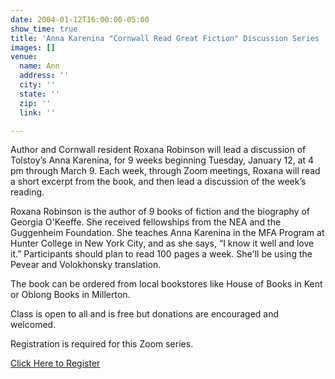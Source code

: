 ```yaml
---
date: 2004-01-12T16:00:00-05:00
show_time: true
title: 'Anna Karenina "Cornwall Read Great Fiction" Discussion Series '
images: []
venue:
  name: Ann
  address: ''
  city: ''
  state: ''
  zip: ''
  link: ''

---
```

Author and Cornwall resident Roxana Robinson will lead a discussion of Tolstoy’s Anna Karenina, for 9 weeks beginning Tuesday, January 12, at 4 pm through March 9. Each week, through Zoom meetings, Roxana will read a short excerpt from the book, and then lead a discussion of the week’s reading. 

Roxana Robinson is the author of 9 books of fiction and the biography of Georgia O'Keeffe. She received fellowships from the NEA and the Guggenheim Foundation. She teaches Anna Karenina in the MFA Program at Hunter College in New York City, and as she says, “I know it well and love it.” Participants should plan to read 100 pages a week. She'll be using the Pevear and Volokhonsky translation.

The book can be ordered from local bookstores like House of Books in Kent or Oblong Books in Millerton.

Class is open to all and is free but donations are encouraged and welcomed.

 

Registration is required for this Zoom series.

[Click Here to Register ](https://cornwalllibrary.us8.list-manage.com/track/click?u=9b4b764a8f2893f5e08a384b2&id=33bfe2f1b2&e=217a1ac72f)
